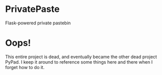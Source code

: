 PrivatePaste
============

Flask-powered private pastebin

Oops!
============

This entire project is dead, and eventually became the other dead project PyPad. I keep it around to reference some things here and there when I forget how to do it.   

